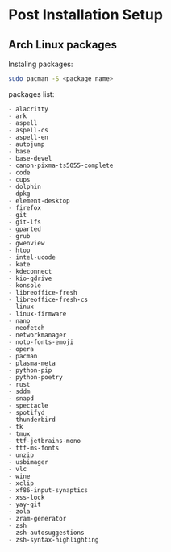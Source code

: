 Post Installation Setup
=======================

Arch Linux packages
---------------
Instaling packages:
```bash
sudo pacman -S <package name>
```
packages list:
```text
- alacritty
- ark
- aspell
- aspell-cs
- aspell-en
- autojump
- base
- base-devel
- canon-pixma-ts5055-complete
- code
- cups
- dolphin
- dpkg
- element-desktop
- firefox
- git
- git-lfs
- gparted
- grub
- gwenview
- htop
- intel-ucode
- kate
- kdeconnect
- kio-gdrive
- konsole
- libreoffice-fresh
- libreoffice-fresh-cs
- linux
- linux-firmware
- nano
- neofetch
- networkmanager
- noto-fonts-emoji
- opera
- pacman
- plasma-meta
- python-pip
- python-poetry
- rust
- sddm
- snapd
- spectacle
- spotifyd
- thunderbird
- tk
- tmux
- ttf-jetbrains-mono
- ttf-ms-fonts
- unzip
- usbimager
- vlc
- wine
- xclip
- xf86-input-synaptics
- xss-lock
- yay-git
- zola
- zram-generator
- zsh
- zsh-autosuggestions
- zsh-syntax-highlighting
```